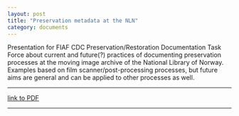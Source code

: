 ```yaml
---
layout: post
title: "Preservation metadata at the NLN"
category: documents
---
```


Presentation for FIAF CDC Preservation/Restoration Documentation Task Force about current and future(?) practices of documenting preservation processes at the moving image archive of the National Library of Norway. Examples based on film scanner/post-processing processes, but future aims are general and can be applied to other processes as well.

---

[link to PDF](/assets/pdf/CDC-Presentation-25042023.pdf)

---